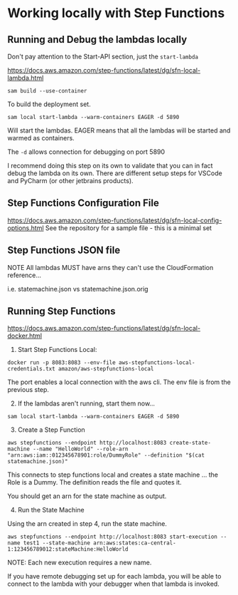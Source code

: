 # Working locally with Step Functions

## Running and Debug the lambdas locally

Don't pay attention to the Start-API section, just the `start-lambda`

https://docs.aws.amazon.com/step-functions/latest/dg/sfn-local-lambda.html

`sam build --use-container`

To build the deployment set.

`sam local start-lambda --warm-containers EAGER -d 5890`

Will start the lambdas. EAGER means that all the lambdas will be started and warmed as containers.

The `-d` allows connection for debugging on port 5890

I recommend doing this step on its own to validate that you can in fact debug the lambda on its own. There are different setup steps for VSCode and PyCharm (or other jetbrains products).

## Step Functions Configuration File

https://docs.aws.amazon.com/step-functions/latest/dg/sfn-local-config-options.html
See the repository for a sample file - this is a minimal set

## Step Functions JSON file

NOTE All lambdas MUST have arns they can't use the CloudFormation reference...

i.e. statemachine.json vs statemachine.json.orig

## Running Step Functions

https://docs.aws.amazon.com/step-functions/latest/dg/sfn-local-docker.html

1. Start Step Functions Local:

`docker run -p 8083:8083 --env-file aws-stepfunctions-local-credentials.txt amazon/aws-stepfunctions-local`

The port enables a local connection with the aws cli. The env file is from the previous step.

2. If the lambdas aren't running, start them now...

`sam local start-lambda --warm-containers EAGER -d 5890`

3. Create a Step Function

`aws stepfunctions --endpoint http://localhost:8083 create-state-machine --name "HelloWorld" --role-arn "arn:aws:iam::012345678901:role/DummyRole" --definition "$(cat  statemachine.json)"`

This connects to step functions local and creates a state machine ... the Role is a Dummy. The definition reads the file and quotes it.

You should get an arn for the state machine as output.

4. Run the State Machine

Using the arn created in step 4, run the state machine.

`aws stepfunctions --endpoint http://localhost:8083 start-execution --name test1 --state-machine arn:aws:states:ca-central-1:123456789012:stateMachine:HelloWorld`

NOTE: Each new execution requires a new name.

If you have remote debugging set up for each lambda, you will be able to connect to the lambda with your debugger when that lambda is invoked.